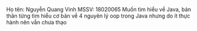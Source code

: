 Họ tên: Nguyễn Quang Vinh
MSSV: 18020065
Muốn tìm hiểu về Java, bản thân từng tìm hiểu cơ bản về 4 nguyên lý oop trong Java nhưng do ít thực hành nên vẫn chưa thạo
